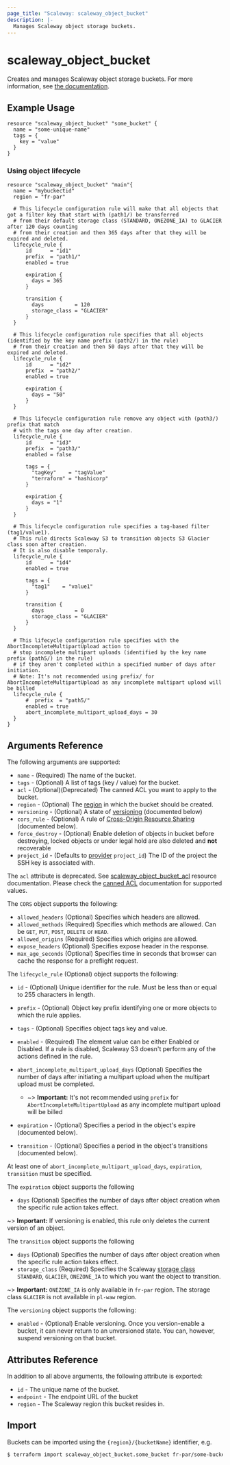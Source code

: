 ```yaml
---
page_title: "Scaleway: scaleway_object_bucket"
description: |-
  Manages Scaleway object storage buckets.
---
```


# scaleway_object_bucket

Creates and manages Scaleway object storage buckets.
For more information, see [the documentation](https://www.scaleway.com/en/docs/object-storage-feature/).

## Example Usage

```hcl
resource "scaleway_object_bucket" "some_bucket" {
  name = "some-unique-name"
  tags = {
    key = "value"
  }
}
```

### Using object lifecycle

```hcl
resource "scaleway_object_bucket" "main"{
  name = "mybuckectid"
  region = "fr-par"
  
  # This lifecycle configuration rule will make that all objects that got a filter key that start with (path1/) be transferred
  # from their default storage class (STANDARD, ONEZONE_IA) to GLACIER after 120 days counting 
  # from their creation and then 365 days after that they will be expired and deleted.
  lifecycle_rule {
      id      = "id1"
      prefix  = "path1/"
      enabled = true
  
      expiration {
        days = 365
      }
  
      transition {
        days          = 120
        storage_class = "GLACIER"
      }
  }
  
  # This lifecycle configuration rule specifies that all objects (identified by the key name prefix (path2/) in the rule)
  # from their creation and then 50 days after that they will be expired and deleted.
  lifecycle_rule {
      id      = "id2"
      prefix  = "path2/"
      enabled = true
  
      expiration {
        days = "50"
      }
  }
  
  # This lifecycle configuration rule remove any object with (path3/) prefix that match
  # with the tags one day after creation.
  lifecycle_rule {
      id      = "id3"
      prefix  = "path3/"
      enabled = false
  
      tags = {
        "tagKey"    = "tagValue"
        "terraform" = "hashicorp"
      }
  
      expiration {
        days = "1"
      }
  }
  
  # This lifecycle configuration rule specifies a tag-based filter (tag1/value1).
  # This rule directs Scaleway S3 to transition objects S3 Glacier class soon after creation.
  # It is also disable temporaly.
  lifecycle_rule {
      id      = "id4"
      enabled = true
      
      tags = {
        "tag1"    = "value1"
      }
      
      transition {
        days          = 0
        storage_class = "GLACIER"
      }
  }
 
  # This lifecycle configuration rule specifies with the AbortIncompleteMultipartUpload action to 
  # stop incomplete multipart uploads (identified by the key name prefix (path5/) in the rule)
  # if they aren't completed within a specified number of days after initiation.
  # Note: It's not recommended using prefix/ for AbortIncompleteMultipartUpload as any incomplete multipart upload will be billed
  lifecycle_rule {
      #  prefix  = "path5/"
      enabled = true
      abort_incomplete_multipart_upload_days = 30
  }
}
```

## Arguments Reference


The following arguments are supported:

* `name` - (Required) The name of the bucket.
* `tags` - (Optional) A list of tags (key / value) for the bucket.
* `acl` - (Optional)(Deprecated) The canned ACL you want to apply to the bucket.
* `region` - (Optional) The [region](https://developers.scaleway.com/en/quickstart/#region-definition) in which the bucket should be created.
* `versioning` - (Optional) A state of [versioning](https://docs.aws.amazon.com/AmazonS3/latest/dev/Versioning.html) (documented below)
* `cors_rule` - (Optional) A rule of [Cross-Origin Resource Sharing](https://docs.aws.amazon.com/AmazonS3/latest/dev/cors.html) (documented below).
* `force_destroy` - (Optional) Enable deletion of objects in bucket before destroying, locked objects or under legal hold are also deleted and **not** recoverable
* `project_id` - (Defaults to [provider](../index.md#project_id) `project_id`) The ID of the project the SSH key is associated with.

The `acl` attribute is deprecated. See [scaleway_object_bucket_acl](object_bucket_acl.md) resource documentation.
Please check the [canned ACL](https://docs.aws.amazon.com/AmazonS3/latest/userguide/acl_overview.html#canned-acl) documentation for supported values.

The `CORS` object supports the following:

* `allowed_headers` (Optional) Specifies which headers are allowed.
* `allowed_methods` (Required) Specifies which methods are allowed. Can be `GET`, `PUT`, `POST`, `DELETE` or `HEAD`.
* `allowed_origins` (Required) Specifies which origins are allowed.
* `expose_headers` (Optional) Specifies expose header in the response.
* `max_age_seconds` (Optional) Specifies time in seconds that browser can cache the response for a preflight request.

The `lifecycle_rule` (Optional) object supports the following:

* `id` - (Optional) Unique identifier for the rule. Must be less than or equal to 255 characters in length.
* `prefix` - (Optional) Object key prefix identifying one or more objects to which the rule applies.
* `tags` - (Optional) Specifies object tags key and value.
* `enabled` - (Required) The element value can be either Enabled or Disabled. If a rule is disabled, Scaleway S3 doesn't perform any of the actions defined in the rule.

* `abort_incomplete_multipart_upload_days` (Optional) Specifies the number of days after initiating a multipart upload when the multipart upload must be completed.

    * ~> **Important:** It's not recommended using `prefix` for `AbortIncompleteMultipartUpload` as any incomplete multipart upload will be billed

* `expiration` - (Optional) Specifies a period in the object's expire (documented below).
* `transition` - (Optional) Specifies a period in the object's transitions (documented below).

At least one of `abort_incomplete_multipart_upload_days`, `expiration`, `transition` must be specified.

The `expiration` object supports the following

* `days` (Optional) Specifies the number of days after object creation when the specific rule action takes effect.

~> **Important:**  If versioning is enabled, this rule only deletes the current version of an object.

The `transition` object supports the following

* `days` (Optional) Specifies the number of days after object creation when the specific rule action takes effect.
* `storage_class` (Required) Specifies the Scaleway [storage class](https://www.scaleway.com/en/docs/storage/object/concepts/#storage-class) `STANDARD`, `GLACIER`, `ONEZONE_IA`  to which you want the object to transition.

~> **Important:**  `ONEZONE_IA` is only available in `fr-par` region. The storage class `GLACIER` is not available in `pl-waw` region.

The `versioning` object supports the following:

* `enabled` - (Optional) Enable versioning. Once you version-enable a bucket, it can never return to an unversioned state. You can, however, suspend versioning on that bucket.

## Attributes Reference

In addition to all above arguments, the following attribute is exported:

* `id` - The unique name of the bucket.
* `endpoint` - The endpoint URL of the bucket
* `region` - The Scaleway region this bucket resides in.

## Import

Buckets can be imported using the `{region}/{bucketName}` identifier, e.g.

```bash
$ terraform import scaleway_object_bucket.some_bucket fr-par/some-bucket
```
